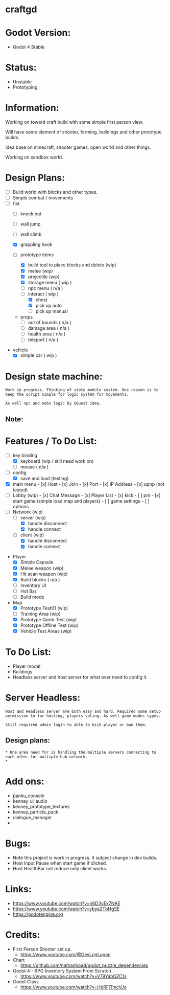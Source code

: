 # craftgd

# Godot Version:
 * Godot 4 Stable

# Status:
 * Unstable
 * Prototyping

# Information:
 Working on toward craft build with some simple first person view.

 Will have some element of shooter, farming, buildings and other prototype builds.

 Idea base on minecraft, shooter games, open world and other things.

 Working on sandbox world.

# Design Plans:
 * [ ] Build world with blocks and other types.
 * [ ] Simple combat / movements
  * [ ] fist
	* [ ] knock out
	* [ ] wall jump
	* [ ] wall climb
	* [x] grappling hook

	* [ ] prototype items
		* [x] build tool to place blocks and delete (wip)
		* [x] melee (wip)
		* [x] projectile (wip)
		* [x] storage menu ( wip )
		* [ ] npc menu ( n/a )
		* [ ] interact ( wip )
			*	[x] chest
			*	[x] pick up auto
			* [ ] pick up manual

	* props
		* [ ] out of bounds ( n/a )
		* [ ] damage area ( n/a )
		* [ ] health area ( n/a )
		* [ ] teleport ( n/a )

 * vehicle
	*	[x] simple car ( wip )

# Design state machine:
	Work in progress. Thinking of state module system. One reason is to keep the script simple for logic system for movements.

	As well npc and mobs logic by GQuest idea.

##	Note:


# Features / To Do List:
 - [ ] key binding
	-	[x] keyboard (wip / still need work on)
	- [ ] mouse ( n/a )
 - [ ] config
	 - [x] save and load (testing)
 - [x] main menu
 		- [x] Host
		- [x] Join
		- [x] Port
		- [x] IP Address
		- [x] upnp (not tested)
 - [ ] Lobby (wip)
 		- [x] Chat Message
		- [x] Player List
				- [x] kick
				- [ ] pm
		- [x] start game (simple load map and players)
		- [ ] game settings
		- [ ] options
 - [ ] Network (wip)
	- [ ] server (wip)
	  - [x] handle disconnect
	  - [x] handle connect
	- [ ] client (wip)
	  - [x] handle disconnect
	  - [x] handle connect
  
 * Player
	* [x] Simple Capsule
	* [x] Melee weapon (wip)
	* [x] Hit scan weapon (wip)
	* [x] Build blocks ( n/a )
	* [ ] Inventory UI
	* [ ] Hot Bar
	* [ ] Build mode
 * Map
	* [x] Prototype Test01 (wip)
	* [ ] Training Area (wip)
	* [x] Prototype Quick Test (wip)
	* [x] Prototype Offline Test (wip)
	* [x] Vehicle Test Areas (wip)

# To Do List:
 * Player model
 * Buildings
 * Headless server and host server for what ever need to config it.

# Server Headless:
	Host and Headless server are both easy and hard. Required some setup permission to for hosting, players voting. As well game modes types.

	Still required admin login to able to kick player or ban them.

## Design plans:
	* One area need for is handling the multiple servers connecting to each other for multiple hub network.
	* 

# Add ons:
 * panku_console
 * kenney_ui_audio
 * kenney_prototype_textures
 * kenney_particle_pack
 * dialogue_manager
 * 

# Bugs: 
 * Note this project is work in progress. It subject change in dev builds.
 * Host Input Pause when start game if clicked.
 * Host HealthBar not reduce only client works.

# Links:
 * https://www.youtube.com/watch?v=n8D3vEx7NAE
 * https://www.youtube.com/watch?v=ybya2TbHgSE
 * https://godotengine.org
 
# Credits:
 * First Person Shooter set up.
 	* https://www.youtube.com/@DevLogLogan 
 * Chart
   * https://github.com/nathanhoad/godot_puzzle_dependencies
 * Godot 4 - RPG Inventory System From Scratch
   * https://www.youtube.com/watch?v=V79YabQZC1s
 * Godot Class
   * https://www.youtube.com/watch?v=HbRFjTmcVJo
